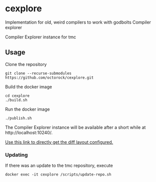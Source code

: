 # cexplore
Implementation for old, weird compilers to work with godbolts Compiler explorer

Compiler Explorer instance for tmc

## Usage
Clone the repository
```
git clone --recurse-submodules https://github.com/octorock/cexplore.git
```
Build the docker image
```
cd cexplore
./build.sh
```
Run the docker image
```
./publish.sh
```
The Compiler Explorer instance will be available after a short while at http://localhost:10240/.

[Use this link to directly get the diff layout configured.](http://localhost:10240/#z:OYLghAFBqd5QCxAYwPYBMCmBRdBLAF1QCcAaPECAM1QDsCBlZAQwBtMQBGAZlICsupVs1qgA%2BhOSkAzpnbICeOpUy10AYVSsArgFtaIAEwAGUqvQAZPLUwA5PQCNMxEADZSAB1TTCS2pp19I1MvH0U6Kxt7XScXd1l5cNoGAmZiAgC9AxMZOUwFPxS0gki7R2c3GVT0zKCc6WqS6zKYitcAShlUbWJkDgByAFJDbmtkHSwAamHDVUUCAE8AOgQZweMAQWHR2nHtKZmqbV2k6RW1ze2xicxpw0MPYQXnc/v1rZHr/duZ6WRiPAeAivQzvd4AenBkw26HQk3UkzQUwQzlu/U6rBA/QArP1SAZ%2BsY8agsQjpN1ej8Rpw8QQsUTOhAkGhdB48OwyBQICy2RyQARdMgxMxgA5kFIqOyCM5pJQHPS8Q5rGkFliaaQWbo5gB5WisVWEvFYXQiYDsBWkfDEfKKABumFlhrMAA98tppWq8dZpZinaw8A5iCrNFhPaQCADdJ7OjR6Ew2BxOAAWfiCYSiEASMRSf0OWWQTqoIF%2BR14hI2vwqNS1AycMxqUrRWKCUK%2BOg1lveNu0RvlFx18sFOhFGpaLKCQdJEdNKJ9ieNDsDxq91r9zrknp9LgYrG4/EWkn9AVCkVi5CTCC4QgkO7cOvw1Cs9nOW%2Bcdrw2kK9qdADWIG4xhLJwrjcNwAAchggUmADsJjYtiQhYkmeJRpwximASRKkIeZYgKYdKGoyMBQMRTIgPgVBUOQlCxowLDmpwdasAgspMSxFFUIsHgcKYxAsUYpB8dIHFcTxO44nimHEliAAieCUZMx7CqK4qTLa0iIswBCfoRnQoswWAuBAv4gEm3BLDB3BmcYrjQQAnA5xhgUxSEoSA0HQUs3DQQBrhgWZkHQWhYH7k6OEyHh4ZfqQcCwEg3QEB47rUdyj68hUdaYPgRD9qQtHxgxdYAO5Bh40aIRJoVYYe2ycJMRWEAgimCspZ46QyemYAZFTGRVyGkFG9xLK4kF2Xe2K2dwhhgXZhgplJ2FYrh%2BFfiZSbYksM1JjwjHbR5SbGAhvrcJJB5LVFhExaRzIYDg2UkCl%2BX0YmvACIYQimiAzDSLIMT6rkiSVhA5gdoYCHmCuzZ1q2SSgwhMN%2BJDGUAxWw4LmOdQIZOhTLs0TbIw0xRw1UxRI2uXSbgMAAC0KwpM32/Q4%2BqIrdkwota6IVXuC2HhsP2YH9CyTBulK3oY7Wc2RPLPpylDS3yHgLCwBB5VKMpyhaSq0CqYaajqeoGlhxqmuaTpWhW9qOlhmCusg7oDOq3pyBauZBsQCwhgMWERngUb9DSMZ0HRCZcCmb0fRmDMC0zCxCAG%2Ba9UWpzndjyjA9WGO1vWlh43O0NdrDmedmEiO56uE55EOyTo4EWep9XpNl1DJOjrX86N7O5dvhTlJGOJ3Nnf0ysXleOVi6QD5PhyYvvnzjP6hL36kH%2BIxLHZSZzWBI0jNih3bX1p1hSnkUER1FXi1V0n9IvnT2sQPjKEmQA)

### Updating
If there was an update to the tmc repository, execute
```
docker exec -it cexplore /scripts/update-repo.sh
```